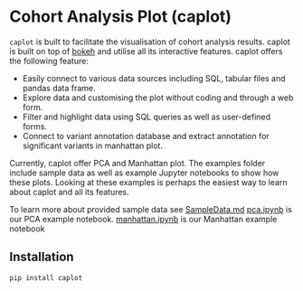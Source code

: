 # Cohort Analysis Plot (caplot)

`caplot` is built to facilitate the visualisation of cohort analysis results.
caplot is built on top of [bokeh](https://bokeh.org/) and utilise all its interactive features.
caplot offers the following feature:
- Easily connect to various data sources including SQL, tabular files and pandas data frame.
- Explore data and customising the plot without coding and through a web form.
- Filter and highlight data using SQL queries as well as user-defined forms.
- Connect to variant annotation database and extract annotation for significant variants in manhattan plot. 

Currently, caplot offer PCA and Manhattan plot.
The examples folder include sample data as well as example Jupyter notebooks to show how these plots.
Looking at these examples is perhaps the easiest way to learn about caplot and all its features.

To learn more about provided sample data see [SampleData.md](examples/data/SampleData.md)
[pca.ipynb](exmpales/pca.ipynb) is our PCA example notebook.
[manhattan.ipynb](exmpales/manhattan.ipynb) is our Manhattan example notebook

## Installation

```bash
pip install caplot
```